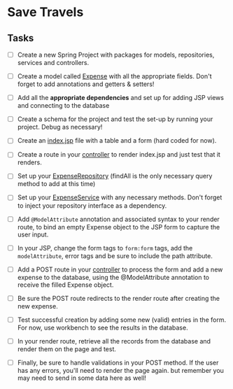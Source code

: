 # Save Travels



## Tasks

- [ ] Create a new Spring Project with packages for models, repositories, services and controllers.

- [ ] Create a model called [Expense](src/main/java/tylermaxwell/savetravels/models/Expense.java) with all the appropriate fields. Don't forget to add annotations and getters & setters!

- [ ] Add all the **appropriate dependencies** and set up for adding JSP views and connecting to the database

- [ ] Create a schema for the project and test the set-up by running your project. Debug as necessary!

- [ ] Create an [index.jsp](src/main/webapp/WEB-INF/expenses/index.jsp) file with a table and a form (hard coded for now).

- [ ] Create a route in your [controller](src/main/java/tylermaxwell/savetravels/controllers/ExpenseController.java) to render index.jsp and just test that it renders.

- [ ] Set up your [ExpenseRepository](src/main/java/tylermaxwell/savetravels/repositories/ExpenseRepository.java) (findAll is the only necessary query method to add at this time)

- [ ] Set up your [ExpenseService](src/main/java/tylermaxwell/savetravels/services/ExpenseService.java) with any necessary methods. Don't forget to inject your repository interface as a dependency.

- [ ] Add `@ModelAttribute` annotation and associated syntax to your render route, to bind an empty Expense object to the JSP form to capture the user input.

- [ ] In your JSP, change the form tags to `form:form` tags, add the `modelAttribute`, error tags and be sure to include the path attribute.

- [ ] Add a POST route in your [controller](src/main/java/tylermaxwell/savetravels/controllers/ExpenseController.java) to process the form and add a new expense to the database, using the @ModelAttribute annotation to receive the filled Expense object.

- [ ] Be sure the POST route redirects to the render route after creating the new expense.

- [ ] Test successful creation by adding some new (valid) entries in the form. For now, use workbench to see the results in the database.

- [ ] In your render route, retrieve all the records from the database and render them on the page and test.

- [ ] Finally, be sure to handle validations in your POST method. If the user has any errors, you'll need to render the page again. but remember you may need to send in some data here as well!